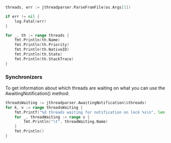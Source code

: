 ```go
threads, err := jthreadparser.ParseFromFile(os.Args[1])

if err != nil {
    log.Fatal(err)
}

for _, th := range threads {
    fmt.Println(th.Name)
    fmt.Println(th.Priority)
    fmt.Println(th.NativeID)
    fmt.Println(th.State)
    fmt.Println(th.StackTrace)
}
```

### Synchronizers

To get information about which threads are waiting on what you can use the AwaitingNotification() method:

```go
threadsWaiting := jthreadparser.AwaitingNotification(&threads)
for k, v := range threadsWaiting {
    fmt.Printf("%d threads waiting for notification on lock %s\n", len(v), k.LockID)
    for _, threadWaiting := range v {
        fmt.Println("\t", threadWaiting.Name)
    }
    fmt.Println()
}
```